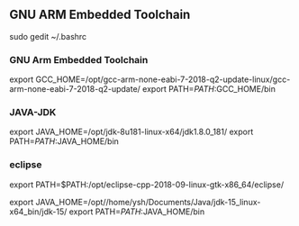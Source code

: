 ## GNU ARM Embedded Toolchain 
sudo gedit ~/.bashrc



### GNU Arm Embedded Toolchain
export GCC_HOME=/opt/gcc-arm-none-eabi-7-2018-q2-update-linux/gcc-arm-none-eabi-7-2018-q2-update/
export PATH=$PATH:$GCC_HOME/bin


### JAVA-JDK
export JAVA_HOME=/opt/jdk-8u181-linux-x64/jdk1.8.0_181/
export PATH=$PATH:$JAVA_HOME/bin


### eclipse
export PATH=$PATH:/opt/eclipse-cpp-2018-09-linux-gtk-x86_64/eclipse/




export JAVA_HOME=/opt//home/ysh/Documents/Java/jdk-15_linux-x64_bin/jdk-15/
export PATH=$PATH:$JAVA_HOME/bin
